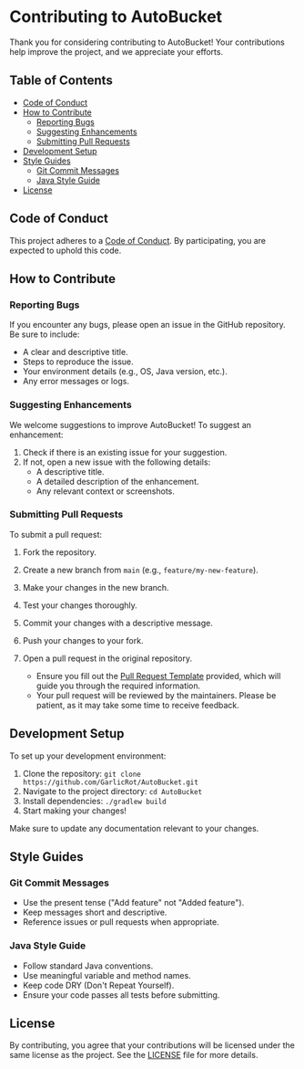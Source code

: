 # Contributing to AutoBucket

Thank you for considering contributing to AutoBucket! Your contributions help improve the project, and we appreciate your efforts.

## Table of Contents

- [Code of Conduct](#code-of-conduct)
- [How to Contribute](#how-to-contribute)
  - [Reporting Bugs](#reporting-bugs)
  - [Suggesting Enhancements](#suggesting-enhancements)
  - [Submitting Pull Requests](#submitting-pull-requests)
- [Development Setup](#development-setup)
- [Style Guides](#style-guides)
  - [Git Commit Messages](#git-commit-messages)
  - [Java Style Guide](#java-style-guide)
- [License](#license)

## Code of Conduct

This project adheres to a [Code of Conduct](CODE_OF_CONDUCT.md). By participating, you are expected to uphold this code.

## How to Contribute

### Reporting Bugs

If you encounter any bugs, please open an issue in the GitHub repository. Be sure to include:

- A clear and descriptive title.
- Steps to reproduce the issue.
- Your environment details (e.g., OS, Java version, etc.).
- Any error messages or logs.

### Suggesting Enhancements

We welcome suggestions to improve AutoBucket! To suggest an enhancement:

1. Check if there is an existing issue for your suggestion.
2. If not, open a new issue with the following details:
   - A descriptive title.
   - A detailed description of the enhancement.
   - Any relevant context or screenshots.

### Submitting Pull Requests

To submit a pull request:

1. Fork the repository.
2. Create a new branch from `main` (e.g., `feature/my-new-feature`).
3. Make your changes in the new branch.
4. Test your changes thoroughly.
5. Commit your changes with a descriptive message.
6. Push your changes to your fork.
7. Open a pull request in the original repository.

   - Ensure you fill out the [Pull Request Template](.github/pull_request_template/PULL_REQUEST_TEMPLATE.md) provided, which will guide you through the required information.
   - Your pull request will be reviewed by the maintainers. Please be patient, as it may take some time to receive feedback.

## Development Setup

To set up your development environment:

1. Clone the repository: `git clone https://github.com/GarlicRot/AutoBucket.git`
2. Navigate to the project directory: `cd AutoBucket`
3. Install dependencies: `./gradlew build`
4. Start making your changes!

Make sure to update any documentation relevant to your changes.

## Style Guides

### Git Commit Messages

- Use the present tense ("Add feature" not "Added feature").
- Keep messages short and descriptive.
- Reference issues or pull requests when appropriate.

### Java Style Guide

- Follow standard Java conventions.
- Use meaningful variable and method names.
- Keep code DRY (Don't Repeat Yourself).
- Ensure your code passes all tests before submitting.

## License

By contributing, you agree that your contributions will be licensed under the same license as the project. See the [LICENSE](LICENSE) file for more details.
